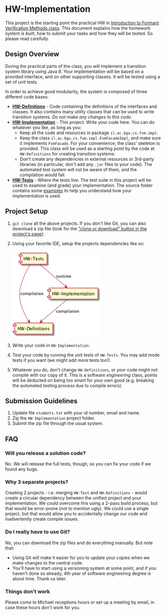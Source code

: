 # HW-Implementation

This project is the starting point the practical HW in [Introduction to Formant Verification Methods class](https://www.cs.bgu.ac.il/~intvm171/). This document
explains how the homework system is built, how to submit your tasks and how they will be tested. So please read carefully.

## Design Overview
During the practical parts of the class, you will implement a transition system library using Java 8. Your implementation will be based on a provided interface, and
on other supporting classes. It will be tested using a set of unit tests.

In order to achieve good modularity, the system is composed of three different code bases:
* **[HW-Definitions](https://github.com/BGU-FVM/HW-Definitions)** - Code containing the definitions of the interfaces and classes. It also contains many utility classes
  that can be used to write transition systems. *Do not make any changes to this code.*
* **[HW-Implementation](https://github.com/BGU-FVM/HW-Implementation)** - This project. Write your code here. You can do whatever you like, as long as you:
    * Keep all the code and resources in package `il.ac.bgu.cs.fvm.impl`.
    * Keep the class `il.ac.bgu.cs.fvm.impl.FvmFacadeImpl`, and make sure it implements `FvmFacade`. For your convenience, the class' skeleton is provided. This class will be used as a starting point by the code at `HW-Definitions` for creating transition systems.
    * Don't create any dependencies in external resources or 3rd-party libraries (in particular, don't add any `.jar` files to your code). The automated test system will not be aware of them, and the compilation would fail.
* **[HW-Tests](https://github.com/BGU-FVM/HW-Tests)** - Where the tests live. The test suite in this project will be used to examine (and grade) your implementation. The source folder contains some [examples](https://github.com/BGU-FVM/HW-Tests/tree/master/src/il/ac/bgu/cs/fvm/examples)
    to help you understand how your implementation is used.


## Project Setup

1. `git clone` all the above projects. If you don't like Git, you can also download a zip file (look for the ["clone or download" button in the project's page](docs/dl-zip.png)).
2. Using your favorite IDE, setup the projects dependencies like so:

   ![Project setup](docs/project-setup.png)
3. Write your code in `HW-Implementation`.
4. Test your code by running the unit tests of `HW-Tests`. You may add mode tests if you want (we might add more tests too!).
5. Whatever you do, don't change `HW-Definitions`, or your code might not compile with our copy of it. This is a software *engineering* class, points will be deducted on being too smart for your own good (e.g. breaking the automated testing process due to compile errors).


## Submission Guidelines
1. Update file `students.txt` with your id number, email and name.
2. Zip the `HW-Implementation` project folder.
3. Submit the zip file through the usual system.

## FAQ
### Will you release a solution code?
No. We will release the full tests, though, so you can fix your code if we found any bugs.
### Why 3 separate projects?
Creating 2 projects - i.e. merging `HW-Test` and `HW-Definitions` - would create a circular dependency between the unified project and your implementation. We could overcome this using a 2-pass build process, but that would be error-prone (not to mention ugly). We could use a single project, but that would allow you to accidentally change our code and inadvertently create compile issues.
### Do I really have to use Git?
No, you can download the zip files and do everything manually. But note that:
* Using Git will make it easier for you to update your copies when we make changes to the central code.
* You'll have to start using a versioning system at some point, and if you haven't done so already, 4th year of software engineering degree is about time. Thank us later.

### Things don't work
Please come to Michael receptions hours or set up a meeting by email, in case these hours don't work for you.
